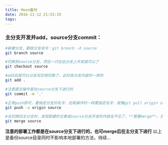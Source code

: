 ```yaml
---
title: Hexo备份
date: 2016-11-12 21:53:15
tags:
---
```

### 主分支开发并add，source分支commit：

``` bash
#新建分支，删除分支命令：git branch -d source
git branch source
```
``` bash
#切换到source分支，然后一只在此分支上开发就可以了
git checkout source
```
``` bash
#add后就可以分支间互相切换了，此时各分支内容时一样的
git add .
```
``` bash
#注意提交操作是在source分支下进行的
git commit -m '.'
```
``` bash
#正常push即可，要指定分支的名字，拉取操作时一样要指定名字，就像git pull origin source
git push -u origin source
```
``` bash
#当切换回主分支时，发现新建的文章或source分支开发的内容会不见了，**需要merge**，当然也可以不merge一直在source分支开发并备份，一直merge也有一个问题，例如当你删除一篇文章并提交后，回到主分支发现却还在，此时需要再次merge就没啦，所以建议一直在source目录下进行一切工作
git merge source
```
**注意的部署工作都是在source分支下进行的，也可merge后在主分支下进行**
以上是备份source目录同时不影响本地部署的方法，待续...